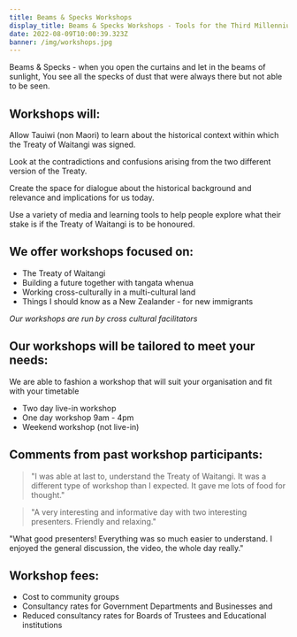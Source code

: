```yaml
---
title: Beams & Specks Workshops
display_title: Beams & Specks Workshops - Tools for the Third Millennium
date: 2022-08-09T10:00:39.323Z
banner: /img/workshops.jpg
---
```

Beams & Specks - when you open the curtains and let in the beams of sunlight, You see all the specks of dust that were always there but not able to be seen.

## Workshops will:

Allow Tauiwi (non Maori) to learn about the historical context within which the Treaty of Waitangi was signed.

Look at the contradictions and confusions arising from the two different version of the Treaty.

Create the space for dialogue about the historical background and relevance and implications for us today.

Use a variety of media and learning tools to help people explore what their stake is if the Treaty of Waitangi is to be honoured.

## We offer workshops focused on:

* The Treaty of Waitangi
* Building a future together with tangata whenua
* Working cross-culturally in a multi-cultural land
* Things I should know as a New Zealander - for new immigrants

*Our workshops are run by cross cultural facilitators*

## Our workshops will be tailored to meet your needs:

We are able to fashion a workshop that will suit your organisation and fit with your timetable

* Two day live-in workshop
* One day workshop 9am - 4pm
* Weekend workshop (not live-in)

## Comments from past workshop participants:

> "I was able at last to, understand the Treaty of Waitangi. It was a different type of workshop than I expected. It gave me lots of food for thought."



> "A very interesting and informative day with two interesting presenters. Friendly and relaxing."

"What good presenters! Everything was so much easier to understand. I enjoyed the general discussion, the video, the whole day really."

## Workshop fees:

* Cost to community groups
* Consultancy rates for Government Departments and Businesses and
* Reduced consultancy rates for Boards of Trustees and Educational institutions
